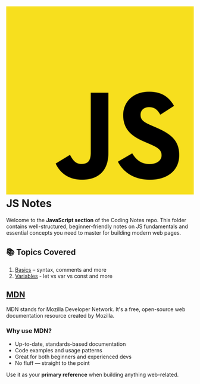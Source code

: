 # ![JS Logo](../assets/js-logo.svg) JS Notes

Welcome to the **JavaScript section** of the Coding Notes repo. This folder contains well-structured, beginner-friendly notes on JS fundamentals and essential concepts you need to master for building modern web pages.

## 📚 Topics Covered

1. [Basics](./01_Basics.md) – syntax, comments and more
2. [Variables](./02_Variables.md) - let vs var vs const and more

## [MDN](https://developer.mozilla.org/en-US/docs/Web/JavaScript)

MDN stands for Mozilla Developer Network. It's a free, open-source web documentation resource created by Mozilla.

### Why use MDN?

* Up-to-date, standards-based documentation
* Code examples and usage patterns
* Great for both beginners and experienced devs
* No fluff — straight to the point

Use it as your **primary reference** when building anything web-related.
